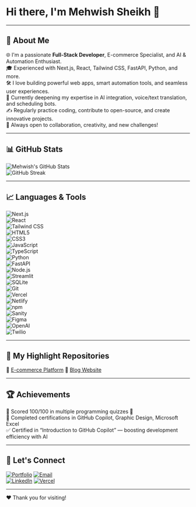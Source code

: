 # Hi there, I'm Mehwish Sheikh 👋  

<!-- Full Stack Developer  -->
<!--
  
-->

---

## 🚀 About Me
🌐 I'm a passionate **Full-Stack Developer**, E-commerce Specialist, and AI & Automation Enthusiast.  
🎓 Experienced with Next.js, React, Tailwind CSS, FastAPI, Python, and more.  
🛠️ I love building powerful web apps, smart automation tools, and seamless user experiences.  
🧠 Currently deepening my expertise in AI integration, voice/text translation, and scheduling bots.  
✍️ Regularly practice coding, contribute to open-source, and create innovative projects.  
🌟 Always open to collaboration, creativity, and new challenges!

---

## 📊 GitHub Stats

![Mehwish's GitHub Stats](https://github-readme-stats.vercel.app/api?username=MehwishSheikh15&show_icons=true&theme=radical)  
![GitHub Streak](https://github-readme-streak-stats.herokuapp.com/?user=MehwishSheikh15&theme=radical)

---

## 📈 Languages & Tools

![Next.js](https://img.shields.io/badge/Next.js-000?logo=nextdotjs&logoColor=white)  
![React](https://img.shields.io/badge/React-20232A?logo=react&logoColor=61DAFB)  
![Tailwind CSS](https://img.shields.io/badge/TailwindCSS-06B6D4?logo=tailwindcss&logoColor=white)  
![HTML5](https://img.shields.io/badge/HTML5-E34F26?logo=html5&logoColor=white)  
![CSS3](https://img.shields.io/badge/CSS3-1572B6?logo=css3&logoColor=white)  
![JavaScript](https://img.shields.io/badge/JavaScript-F7DF1E?logo=javascript&logoColor=black)  
![TypeScript](https://img.shields.io/badge/TypeScript-3178C6?logo=typescript&logoColor=white)  
![Python](https://img.shields.io/badge/Python-3776AB?logo=python&logoColor=white)  
![FastAPI](https://img.shields.io/badge/FastAPI-009688?logo=fastapi&logoColor=white)  
![Node.js](https://img.shields.io/badge/Node.js-339933?logo=node.js&logoColor=white)  
![Streamlit](https://img.shields.io/badge/Streamlit-FF4B4B?logo=streamlit&logoColor=white)  
![SQLite](https://img.shields.io/badge/SQLite-003B57?logo=sqlite&logoColor=white)  
![Git](https://img.shields.io/badge/Git-F05032?logo=git&logoColor=white)  
![Vercel](https://img.shields.io/badge/Vercel-000?logo=vercel&logoColor=white)  
![Netlify](https://img.shields.io/badge/Netlify-00C7B7?logo=netlify&logoColor=white)  
![npm](https://img.shields.io/badge/npm-CB3837?logo=npm&logoColor=white)  
![Sanity](https://img.shields.io/badge/Sanity-EF2D5E?logo=sanity&logoColor=white)  
![Figma](https://img.shields.io/badge/Figma-F24E1E?logo=figma&logoColor=white)  
![OpenAI](https://img.shields.io/badge/OpenAI-412991?logo=openai&logoColor=white)  
![Twilio](https://img.shields.io/badge/Twilio-FF2D55?logo=twilio&logoColor=white)

---

## 📂 My Highlight Repositories
 
🔹 [E-commerce Platform]([https://github.com/MehwishSheikh/ecommerce-platform](https://github.com/MehwishSheikh15/DAY_6_STAGING_Comforty))  
🔹 [Blog Website]([https://github.com/MehwishSheikh/blog-website](https://github.com/MehwishSheikh15/Dynamic-Blog))  
  

---

## 🏆 Achievements

🥇 Scored 100/100 in multiple programming quizzes 💯  
📜 Completed certifications in GitHub Copilot, Graphic Design, Microsoft Excel  
✅ Certified in “Introduction to GitHub Copilot” — boosting development efficiency with AI  

---

## 🔗 Let's Connect

[![Portfolio](https://img.shields.io/badge/Portfolio-0078D4?logo=github&logoColor=white)]([https://yourportfolio.com](https://tailwind-portfolio-lac.vercel.app/))  
[![Email](https://img.shields.io/badge/Email-D14836?logo=gmail&logoColor=white)](mailto:mehwishsheikh451sheikh@gmail.com)  
[![LinkedIn](https://img.shields.io/badge/LinkedIn-0A66C2?logo=linkedin&logoColor=white)]([https://linkedin.com/in/yourprofile](https://www.linkedin.com/in/mehwish-sheikh-9871442b6/))  
[![Vercel](https://img.shields.io/badge/Vercel-000?logo=vercel&logoColor=white)]([https://vercel.com/yourprofile](https://vercel.com/mehwish-sheikhs-projects))

---

<!-- Keep Coding -->
<!--
  Follow for Stay tuned
-->

❤️ Thank you for visiting!







